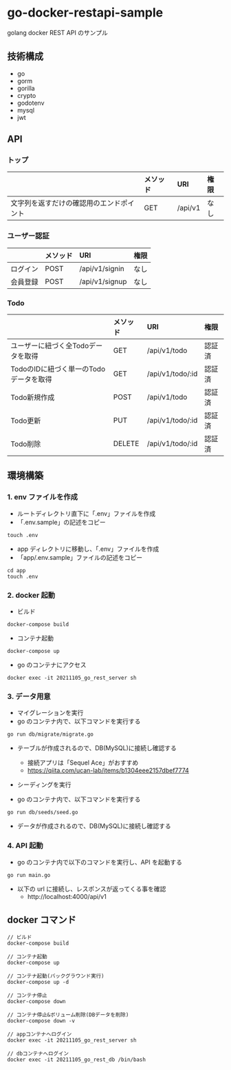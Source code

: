 # go-docker-restapi-sample

golang docker REST API のサンプル

## 技術構成

- go
- gorm
- gorilla
- crypto
- godotenv
- mysql
- jwt

## API

### トップ

|                                          | メソッド | URI     | 権限 |
| :--------------------------------------- | :------- | :------ | :--- |
| 文字列を返すだけの確認用のエンドポイント | GET      | /api/v1 | なし |

### ユーザー認証

|                                          | メソッド | URI     | 権限 |
| :--------------------------------------- | :------- | :------ | :--- |
| ログイン | POST      | /api/v1/signin | なし |
| 会員登録 | POST      | /api/v1/signup | なし |

### Todo

|                                          | メソッド | URI     | 権限 |
| :--------------------------------------- | :------- | :------ | :--- |
| ユーザーに紐づく全Todoデータを取得 | GET      | /api/v1/todo | 認証済 |
| TodoのIDに紐づく単一のTodoデータを取得  | GET      | /api/v1/todo/:id | 認証済 |
| Todo新規作成  | POST      | /api/v1/todo | 認証済 |
| Todo更新  | PUT      | /api/v1/todo/:id | 認証済 |
| Todo削除  | DELETE      | /api/v1/todo/:id | 認証済 |

## 環境構築

### 1. env ファイルを作成

- ルートディレクトリ直下に「.env」ファイルを作成
- 「.env.sample」の記述をコピー

```
touch .env
```

- app ディレクトリに移動し、「.env」ファイルを作成
- 「app/.env.sample」ファイルの記述をコピー

```
cd app
touch .env
```

### 2. docker 起動

- ビルド

```
docker-compose build
```

- コンテナ起動

```
docker-compose up
```

- go のコンテナにアクセス

```
docker exec -it 20211105_go_rest_server sh
```

### 3. データ用意

- マイグレーションを実行
- go のコンテナ内で、以下コマンドを実行する

```
go run db/migrate/migrate.go
```

- テーブルが作成されるので、DB(MySQL)に接続し確認する

  - 接続アプリは「Sequel Ace」がおすすめ
  - https://qiita.com/ucan-lab/items/b1304eee2157dbef7774

- シーディングを実行
- go のコンテナ内で、以下コマンドを実行する

```
go run db/seeds/seed.go
```

- データが作成されるので、DB(MySQL)に接続し確認する

### 4. API 起動

- go のコンテナ内で以下のコマンドを実行し、API を起動する

```
go run main.go
```

- 以下の url に接続し、レスポンスが返ってくる事を確認
  - http://localhost:4000/api/v1

## docker コマンド

```
// ビルド
docker-compose build

// コンテナ起動
docker-compose up

// コンテナ起動(バックグラウンド実行)
docker-compose up -d

// コンテナ停止
docker-compose down

// コンテナ停止&ボリューム削除(DBデータを削除)
docker-compose down -v

// appコンテナへログイン
docker exec -it 20211105_go_rest_server sh

// dbコンテナへログイン
docker exec -it 20211105_go_rest_db /bin/bash

```
